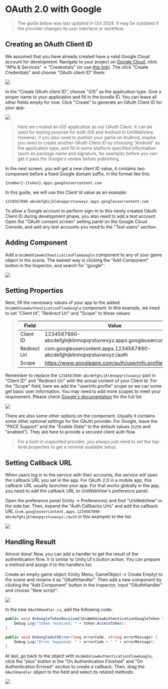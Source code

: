 # OAuth 2.0 with Google

> The guide below was last updated in Oct 2024. It may be outdated if the provider changes its user interface or workflow.

## Creating an OAuth Client ID

We assumed that you have already created have a valid Google Cloud account for development. Navigate to your project on 
[Google Cloud](https://console.cloud.google.com/welcome), click "APIs & Services" -> "Credentials" (or use 
[this link](https://console.cloud.google.com/apis/credentials)). The click "Create Credentials" 
and choose "OAuth client ID" there:

![](/images/create-google-oauth-client.png)

In the "Create OAuth client ID", choose "iOS" as the application type. Give a proper name to your application and fill in
the bundle ID. You can leave all other fields empty for now. Click "Create" to generate an OAuth Client ID for your app:

![](/images/fill-oauth-info.png)

> Here we created an iOS application as our OAuth Client. It can be used for testing purpose for both iOS and Android in 
> UniWebView. However, if you also need to publish your game on Android, maybe you need to create another OAuth Client ID
> by choosing "Android" as the application type, and fill in some platform specified information (such as package name and
> signature, for example) before you can get it pass the Google's review before publishing.

In the next screen, you will get a new client ID value, it contains two component before a fixed Google domain suffix, 
in the format like this:

`{number}-{token}.apps.googleusercontent.com`

In this guide, we will use this Client Id value as an example:

`1234567890-abcdefghijklmnopqrstuvwxyz.apps.googleusercontent.com`

To allow a Google account to perform sign-in to this newly created OAuth Client ID during development phase, you also 
need to add a test account. Open the "OAuth consent screen" setting panel on the Google Cloud Console, and add any test
accounts you need to the "Test users" section.

## Adding Component

Add a `UniWebViewAuthenticationFlowGoogle` component to any of your game object in the scene. The easiest way is clicking the "Add Component" button in the Inspector, and search for "google":

![](/images/adding-google-auth.png)

## Setting Properties

Next, fill the necessary values of your app to the added `UniWebViewAuthenticationFlowGoogle` component. In this example, we need to set "Client Id", "Redirect Uri" and "Scope" to these values:

> | Field              | Value                            |
> | ------------------ | -------------------------------- |
> | Client ID          | 1234567890-abcdefghijklmnopqrstuvwxyz.apps.googleusercontent.com       |
> | Redirect Uri       | com.googleusercontent.apps.1234567890-abcdefghijklmnopqrstuvwxyz:/auth |
> | Scope              | https://www.googleapis.com/auth/userinfo.profile                       |

Remember to replace the `1234567890-abcdefghijklmnopqrstuvwxyz` part in "Client ID" and "Redirect Uri" with the actual 
content of your Client Id. For the "Scope" field, here we add the "userinfo.profile" scope so we can some get basic user 
information. You may need to add more scopes to meet your requirement. Please check [Google's documentation](https://developers.google.com/identity/protocols/oauth2/scopes) for the full list.

![](/images/property-google-auth.png)

There are also some other options on the component. Usually it contains some other optional settings for the OAuth provider. For Google, leave the "PKCE Support" and the "Enable State" to the default values (`S256` and "enabled"). They are here to provide a secured client auth flow.

> For a built-in supported provider, you always just need to set the top-level properties to get a minimal available setup.

## Setting Callback URL

When users log in to the service with their accounts, the service will open the callback URL you set in the app. For OAuth 2.0 in a mobile app, this callback URL usually launches your app. For that works globally in the app, you need to add the callback URL to UniWebView's preference panel.

Open the preference panel (Unity → Preferences) and find "UniWebView" in the side bar. Then, expand the "Auth Callbacks Urls" and add the callback URL (`com.googleusercontent.apps.1234567890-abcdefghijklmnopqrstuvwxyz:/auth` in this example) to the list:

![](/images/adding-google-callback.png)

## Handling Result

Almost done! Now, you can add a handler to get the result of the authentication flow. It is similar to Unity.UI's button action. You can prepare a method and assign it to the handlers list.

Create an empty game object (Unity Menu, GameObject -> Create Empty) to the scene and rename it as "OAuthHandler". Then add a new component by clicking the "Add Component" button in the Inspector, input "OAuthHandler" and choose "New script":

![](/images/adding-oauth-handler.png)

In the new `OAuthHandler.cs`, add the following code:

```csharp
public void OnGoogleTokenReceived(UniWebViewAuthenticationGoogleToken token) {
    Debug.Log("Token received: " + token.AccessToken);
}

public void OnGoogleAuthError(long errorCode, string errorMessage) {
    Debug.Log("Error happened: " + errorCode + " " + errorMessage);
}
```

At last, go back to the object with `UniWebViewAuthenticationFlowGoogle`, click the "plus" button in the "On Authentication Finished" and "On Authentication Errored" section to create a callback. Then, drag the `OAuthHandler` object to the field and select its related methods:

![](/images/oauth-action-list-google.png)